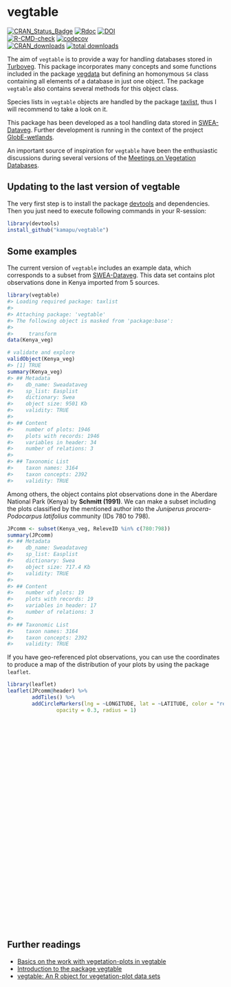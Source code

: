 
<!-- README.md is generated from README.Rmd. Please edit that file -->

<!-- Use snippet 'render_markdown' for it -->

# vegtable

<!-- badges: start -->

[![CRAN\_Status\_Badge](http://www.r-pkg.org/badges/version/vegtable)](https://cran.r-project.org/package=vegtable)
[![Rdoc](http://www.rdocumentation.org/badges/version/vegtable)](http://www.rdocumentation.org/packages/vegtable)
[![DOI](https://zenodo.org/badge/55006983.svg)](https://zenodo.org/badge/latestdoi/55006983)
<br>
[![R-CMD-check](https://github.com/kamapu/vegtable/workflows/R-CMD-check/badge.svg)](https://github.com/kamapu/vegtable/actions)
[![codecov](https://codecov.io/gh/kamapu/vegtable/branch/master/graph/badge.svg)](https://codecov.io/gh/kamapu/vegtable)
<br>
[![CRAN\_downloads](http://cranlogs.r-pkg.org/badges/vegtable)](https://cran.r-project.org/package=vegtable)
[![total
downloads](http://cranlogs.r-pkg.org/badges/grand-total/vegtable)](https://cran.r-project.org/package=vegtable)
<!-- badges: end -->

The aim of `vegtable` is to provide a way for handling databases stored
in [Turboveg](http://www.synbiosys.alterra.nl/turboveg). This package
incorporates many concepts and some functions included in the package
[vegdata](https://cran.r-project.org/package=vegdata) but defining an
homonymous `S4` class containing all elements of a database in just one
object. The package `vegtable` also contains several methods for this
object class.

Species lists in `vegtable` objects are handled by the package
[taxlist](https://github.com/kamapu/taxlist), thus I will recommend to
take a look on it.

This package has been developed as a tool handling data stored in
[SWEA-Dataveg](http://www.givd.info/ID/AF-00-006). Further development
is running in the context of the project
[GlobE-wetlands](https://www.wetlands-africa.de/).

An important source of inspiration for `vegtable` have been the
enthusiastic discussions during several versions of the [Meetings on
Vegetation
Databases](http://www.hswt.de/person/joerg-ewald/vegetationsdatenbanken.html).

## Updating to the last version of vegtable

The very first step is to install the package
[devtools](https://github.com/hadley/devtools) and dependencies. Then
you just need to execute following commands in your R-session:

``` r
library(devtools)
install_github("kamapu/vegtable")
```

## Some examples

The current version of `vegtable` includes an example data, which
corresponds to a subset from
[SWEA-Dataveg](http://www.givd.info/ID/AF-00-006). This data set
contains plot observations done in Kenya imported from 5 sources.

``` r
library(vegtable)
#> Loading required package: taxlist
#> 
#> Attaching package: 'vegtable'
#> The following object is masked from 'package:base':
#> 
#>     transform
data(Kenya_veg)

# validate and explore
validObject(Kenya_veg)
#> [1] TRUE
summary(Kenya_veg)
#> ## Metadata 
#>    db_name: Sweadataveg
#>    sp_list: Easplist
#>    dictionary: Swea
#>    object size: 9501 Kb 
#>    validity: TRUE 
#> 
#> ## Content 
#>    number of plots: 1946 
#>    plots with records: 1946 
#>    variables in header: 34 
#>    number of relations: 3 
#> 
#> ## Taxonomic List 
#>    taxon names: 3164 
#>    taxon concepts: 2392 
#>    validity: TRUE
```

Among others, the object contains plot observations done in the Aberdare
National Park (Kenya) by **Schmitt (1991)**. We can make a subset
including the plots classified by the mentioned author into the
*Juniperus procera*-*Podocarpus latifolius* community (IDs 780 to 798).

``` r
JPcomm <- subset(Kenya_veg, ReleveID %in% c(780:798))
summary(JPcomm)
#> ## Metadata 
#>    db_name: Sweadataveg
#>    sp_list: Easplist
#>    dictionary: Swea
#>    object size: 717.4 Kb 
#>    validity: TRUE 
#> 
#> ## Content 
#>    number of plots: 19 
#>    plots with records: 19 
#>    variables in header: 17 
#>    number of relations: 3 
#> 
#> ## Taxonomic List 
#>    taxon names: 3164 
#>    taxon concepts: 2392 
#>    validity: TRUE
```

If you have geo-referenced plot observations, you can use the
coordinates to produce a map of the distribution of your plots by using
the package `leaflet`.

``` r
library(leaflet)
leaflet(JPcomm@header) %>%
        addTiles() %>%
        addCircleMarkers(lng = ~LONGITUDE, lat = ~LATITUDE, color = "red",
                opacity = 0.3, radius = 1)
```

<div id="htmlwidget-789f5e4c1c2347772c22" style="width:672px;height:480px;" class="leaflet html-widget"></div>
<script type="application/json" data-for="htmlwidget-789f5e4c1c2347772c22">{"x":{"options":{"crs":{"crsClass":"L.CRS.EPSG3857","code":null,"proj4def":null,"projectedBounds":null,"options":{}}},"calls":[{"method":"addTiles","args":["//{s}.tile.openstreetmap.org/{z}/{x}/{y}.png",null,null,{"minZoom":0,"maxZoom":18,"tileSize":256,"subdomains":"abc","errorTileUrl":"","tms":false,"noWrap":false,"zoomOffset":0,"zoomReverse":false,"opacity":1,"zIndex":1,"detectRetina":false,"attribution":"&copy; <a href=\"http://openstreetmap.org\">OpenStreetMap<\/a> contributors, <a href=\"http://creativecommons.org/licenses/by-sa/2.0/\">CC-BY-SA<\/a>"}]},{"method":"addCircleMarkers","args":[[-0.21783606,-0.228685,-0.21965095,-0.21874659,-0.1835005,-0.21874232,-0.2160302,-0.22145907,-0.20879751,-0.20066322,-0.20970267,-0.20518737,-0.22235895,-0.20608739,-0.20608767,-0.16993217,-0.15185806,-0.18981772,-0.15276177],[36.52849996,36.54196582,36.57159667,36.56890322,36.61649612,36.54286533,36.54017222,36.57339212,36.53029708,36.53478754,36.53837753,36.56531387,36.5491497,36.54017378,36.54196948,36.54377023,36.57699314,36.54286972,36.5751973],1,null,null,{"interactive":true,"className":"","stroke":true,"color":"red","weight":5,"opacity":0.3,"fill":true,"fillColor":"red","fillOpacity":0.2},null,null,null,null,null,{"interactive":false,"permanent":false,"direction":"auto","opacity":1,"offset":[0,0],"textsize":"10px","textOnly":false,"className":"","sticky":true},null]}],"limits":{"lat":[-0.228685,-0.15185806],"lng":[36.52849996,36.61649612]}},"evals":[],"jsHooks":[]}</script>

## Further readings

  - [Basics on the work with vegetation-plots in
    vegtable](https://kamapu.github.io/posts/2020-11-20-vegtablepress2/)
  - [Introduction to the package
    vegtable](https://kamapu.github.io/posts/2020-10-29-vegtableintro/)
  - [vegtable: An R object for vegetation-plot data
    sets](https://kamapu.github.io/posts/2020-10-29-vegtablepress/)
